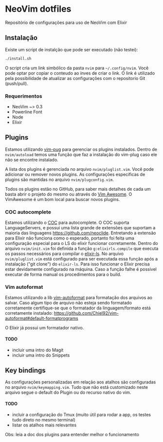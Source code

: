 # NeoVim dotfiles

Repositório de configurações para uso de NeoVim com Elixir

## Instalação

Existe um script de instalção que pode ser executado (não testei):

```sh
./install.sh
```

O script cria um link simbólico da pasta `nvim` para `~/.config/nvim`. Você
pode optar por copiar o conteudo ao ínves de criar o link. O link é utilizado
pela possibilidade de atualizar as configurações com o repositorio Git (push/pull).

### Requerimentos

-   NeoVim ~> 0.3
-   Powerline Font
-   Node
-   Elixir

## Plugins

Estamos utilizando [vim-pug](https://github.com/junegunn/vim-plug) para gerenciar
os plugins instalados. Dentro de `nvim/autoload` temos uma função que faz a
instalação do vim-plug caso ele não se encontre instalado.

A lista dos plugins é gerenciada no arquivo `nvim/pluglist.vim`. Você pode
adicionar ou remover novos plugins. As configurações especificas de plugins são
mantidas no arquivo `nvim/plugconfig.vim`.

Todos os plugins estão no GitHub, para saber mais detalhes de cada um basta abrir
o projeto do mesmo ou através do [Vim Awesome](https://vimawesome.com/). O 
VimAwesome é um bom local para buscar novos plugins.

### COC autocomplete

Estamos utilizando o [COC](https://github.com/neoclide/coc.nvim) para 
autocomplete. O COC suporta LanguageServers, e possui uma lista grande de
extensões que suportam a maioria das linguagens <https://github.com/neoclide>. 
Entretando a extensão para Elixir não funciona como o esperado, portanto foi
feita uma configuração especial para o LS do elixir funcionar corretamente. 
Dentro do arquivo `nvim/init.vim` foi definida a função `g:elixirls.compile`
que executa os passos necessários para compilar o 
[elixir-ls](https://github.com/JakeBecker/elixir-ls#building-and-running). No
arquivo `nvim/pluglist.vim` está configurado para ser executada essa função após
a instalação ("git clone") do `elixir-ls`. Para isso funcionar o Elixir precisa
estar devidamente configurado na máquina. Caso a função falhe é possivel executar
de forma manual os procedimentos para o build.

### Vim autoformat

Estamos utilizando a lib [vim-autoformat](https://github.com/Chiel92/vim-autoformat)
para formatação dos arquivos ao salvar. Caso algum tipo de arquivo não esteja
sendo formatado corretamente certifique-se que o formatador da linguagem/formato
está corretamente instalado:  <https://github.com/Chiel92/vim-autoformat#default-formatprograms>

O Elixir já possui um formatador nativo.

#### TODO

-   incluir uma intro do Magit
-   incluir uma intro do Snippets

## Key bindings

As configurações personalizadas em relação aos atalhos são configuradas no
arquivo `nvim/keymapping.vim`. Tudo que não está customizado neste arquivo segue
o default do Plugin ou do recurso nativo do vim.

#### TODO

-   incluir a configuração do Tmux (muito útil para rodar a app, os testes tudo 
    direto no mesmo terminal)
-   listar os atalhos mais relevantes

Obs: leia a doc dos plugins para entender melhor o funcionamento
